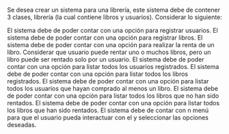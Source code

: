 Se desea crear un sistema para una librería, este sistema debe de contener 3 clases, librería (la cual contiene libros y usuarios).  Considerar lo siguiente:

El sistema debe de poder contar con una opción para registrar usuarios.
El sistema debe de poder contar con una opción para registrar libros.
El sistema debe de poder contar con una opción para realizar la renta de un libro.
Considerar que usuario puede rentar uno o muchos libros, pero un libro puede ser rentado solo por un usuario.
El sistema debe de poder contar con una opción para listar todos los usuarios registrados.
El sistema debe de poder contar con una opción para listar todos los libros registrados.
El sistema debe de poder contar con una opción para listar todos los usuarios que hayan comprado al menos un libro.
El sistema debe de poder contar con una opción para listar todos los libros que no han sido rentados.
El sistema debe de poder contar con una opción para listar todos los libros que han sido rentados.
El sistema debe de contar con n menú para que el usuario pueda interactuar con el y seleccionar las opciones deseadas.
